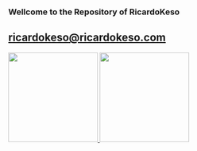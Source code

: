 ### Wellcome to the Repository of RicardoKeso
## ricardokeso@ricardokeso.com
 <div>
  <a href="https://github.com/ricardokeso">
  <img height="180em" src="https://github-readme-stats.vercel.app/api?username=ricardokeso&show_icons=true&theme=dark&include_all_commits=true&count_private=true"/>
  <img height="180em" src="https://github-readme-stats.vercel.app/api/top-langs/?username=ricardokeso&layout=compact&langs_count=7&theme=dark"/>
</div>


